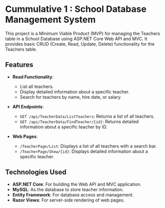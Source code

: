# Cummulative 1 : School Database Management System

This project is a Minimum Viable Product (MVP) for managing the Teachers table in a School Database using ASP.NET Core Web API and MVC. It provides basic CRUD (Create, Read, Update, Delete) functionality for the Teachers table.

## Features

- **Read Functionality**:
  - List all teachers.
  - Display detailed information about a specific teacher.
  - Search for teachers by name, hire date, or salary.

- **API Endpoints**:
  - `GET /api/TeacherData/ListTeachers`: Returns a list of all teachers.
  - `GET /api/TeacherData/FindTeacher/{id}`: Returns detailed information about a specific teacher by ID.

- **Web Pages**:
  - `/TeacherPage/List`: Displays a list of all teachers with a search bar.
  - `/TeacherPage/Show/{id}`: Displays detailed information about a specific teacher.

## Technologies Used

- **ASP.NET Core**: For building the Web API and MVC application.
- **MySQL**: As the database to store teacher information.
- **Entity Framework**: For database access and management.
- **Razor Views**: For server-side rendering of web pages.
